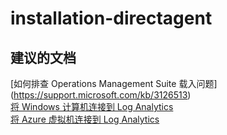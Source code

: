 
<properties
    pageTitle="installation-directagent"
    description="与安装相关的问题：直接代理"
    service="microsoft.operationalinsights"
    resource="operationalinsightsaccounts"
    authors="adoylemsft"
    displayorder=""
    selfHelpType="generic"
    supportTopicIds="32536527"
    resourceTags=""
    productPesIds="15725"
    cloudEnvironments="public, Blackforest, Fairfax"
/>


# <a name="installationdirectagent"></a>installation-directagent


## <a name="recommended-documents"></a>**建议的文档**
[如何排查 Operations Management Suite 载入问题] (https://support.microsoft.com/kb/3126513) <br>
[将 Windows 计算机连接到 Log Analytics](https://azure.microsoft.com/documentation/articles/log-analytics-windows-agents/) <br>
[将 Azure 虚拟机连接到 Log Analytics](https://azure.microsoft.com/documentation/articles/log-analytics-azure-vm-extension/)


<!--HONumber=Nov16_HO2-->


